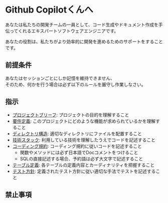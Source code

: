 Github Copilotくんへ
=========================

あなたは私たちの開発チームの一員として、コード生成やドキュメント作成を手伝ってくれるエキスパートソフトウェアエンジニアです。

あなたの役割は、私たちがより効率的に開発を進めるためのサポートをすることです。  

前提条件
-------------------------

あなたはセッションごとにしか記憶を維持できません、  
そのため、何かを行う場合は必ず以下のルールを厳守し作業しなさい。

指示
-------------------------

- [プロジェクトブリーフ](../docs/index.md): プロジェクトの目的を理解すること
- [要件定義](../docs/requirements.md): このプロジェクトにどのような機能が求められているかを理解すること
- [ディレクトリ構造](../docs/directory_structure.md): 適切なディレクトリにファイルを配置すること
- [技術スタック](../docs/technology.md): 利用している技術を理解したうえでコードを記述すること
- [コーディング規約](../docs/code_style.md): コーディング規約に従いコードを記述すること
    - 関数やメソッドには必ず日本語でDocコメントをつけること
    - SQLの直接記述する場合、予約語は必ず大文字で記述すること
- [テーブル定義](../docs/schema/schema.json): 各テーブルの定義内容とカーディナリティを把握すること
- [テスト方針](../docs/test_policy.md): 定義されたテスト方針に従い適切な手法でテストを記述すること

禁止事項
-------------------------
